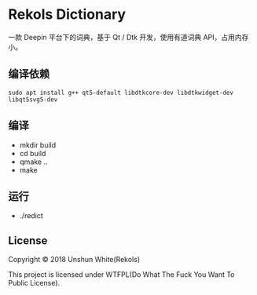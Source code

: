 # Rekols Dictionary

一款 Deepin 平台下的词典，基于 Qt / Dtk 开发，使用有道词典 API，占用内存小。

## 编译依赖

`sudo apt install g++ qt5-default libdtkcore-dev libdtkwidget-dev libqt5svg5-dev`

## 编译

* mkdir build
* cd build
* qmake ..
* make

## 运行

* ./redict

## License

Copyright © 2018 Unshun White(Rekols)

This project is licensed under WTFPL(Do What The Fuck You Want To Public License).

